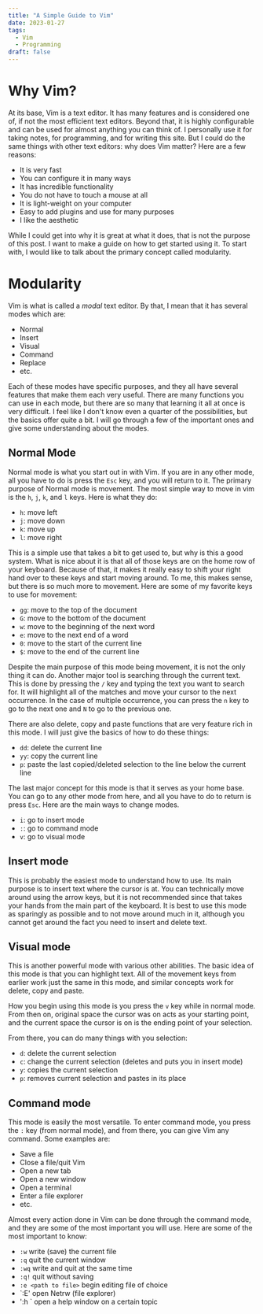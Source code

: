 ```yaml
---
title: "A Simple Guide to Vim"
date: 2023-01-27
tags:
  - Vim
  - Programming
draft: false
---
```


# Why Vim?

At its base, Vim is a text editor. 
It has many features and is considered one of, if not the most efficient text editors.
Beyond that, it is highly configurable and can be used for almost anything you can think of.
I personally use it for taking notes, for programming, and for writing this site.
But I could do the same things with other text editors: why does Vim matter?
Here are a few reasons:
- It is very fast
- You can configure it in many ways
- It has incredible functionality
- You do not have to touch a mouse at all
- It is light-weight on your computer
- Easy to add plugins and use for many purposes
- I like the aesthetic

While I could get into why it is great at what it does,
that is not the purpose of this post.
I want to make a guide on how to get started using it.
To start with, I would like to talk about the primary concept called modularity.


# Modularity

Vim is what is called a _modal_ text editor. By that, I mean that it has several modes which are:
- Normal
- Insert
- Visual
- Command
- Replace
- etc.

Each of these modes have specific purposes,
and they all have several features that make them each very useful.
There are many functions you can use in each mode,
but there are so many that learning it all at once is very difficult.
I feel like I don't know even a quarter of the possibilities,
but the basics offer quite a bit.
I will go through a few of the important ones and give some understanding about the modes.

## Normal Mode

Normal mode is what you start out in with Vim.
If you are in any other mode, all you have to do is press the `Esc` key, and you will return to it.
The primary purpose of Normal mode is movement.
The most simple way to move in vim is the `h`, `j`, `k`, and `l` keys.
Here is what they do:
- `h`: move left
- `j`: move down
- `k`: move up
- `l`: move right

This is a simple use that takes a bit to get used to, but why is this a good system.
What is nice about it is that all of those keys are on the home row of your keyboard.
Because of that, it makes it really easy to shift your right hand over to these keys and start moving around.
To me, this makes sense, but there is so much more to movement.
Here are some of my favorite keys to use for movement:
- `gg`: move to the top of the document
- `G`: move to the bottom of the document
- `w`: move to the beginning of the next word
- `e`: move to the next end of a word
- `0`: move to the start of the current line
- `$`: move to the end of the current line

Despite the main purpose of this mode being movement,
it is not the only thing it can do.
Another major tool is searching through the current text.
This is done by pressing the `/` key and typing the text you want to search for.
It will highlight all of the matches and move your cursor to the next occurrence.
In the case of multiple occurrence,
you can press the `n` key to go to the next one and `N` to go to the previous one.

There are also delete, copy and paste functions that are very feature rich in this mode.
I will just give the basics of how to do these things:
- `dd`: delete the current line
- `yy`: copy the current line
- `p`: paste the last copied/deleted selection to the line below the current line

The last major concept for this mode is that it serves as your home base.
You can go to any other mode from here, and all you have to do to return is press `Esc`.
Here are the main ways to change modes.
- `i`: go to insert mode
- `:`: go to command mode
- `v`: go to visual mode

## Insert mode

This is probably the easiest mode to understand how to use.
Its main purpose is to insert text where the cursor is at.
You can technically move around using the arrow keys, 
but it is not recommended since that takes your hands from the main part of the keyboard.
It is best to use this mode as sparingly as possible and to not move around much in it, 
although you cannot get around the fact you need to insert and delete text.

## Visual mode

This is another powerful mode with various other abilities.
The basic idea of this mode is that you can highlight text.
All of the movement keys from earlier work just the same in this mode,
and similar concepts work for delete, copy and paste.

How you begin using this mode is you press the `v` key while in normal mode.
From then on, original space the cursor was on acts as your starting point,
and the current space the cursor is on is the ending point of your selection.

From there, you can do many things with you selection:
- `d`: delete the current selection
- `c`: change the current selection (deletes and puts you in insert mode)
- `y`: copies the current selection
- `p`: removes current selection and pastes in its place

## Command mode

This mode is easily the most versatile.
To enter command mode, you press the `:` key (from normal mode),
and from there, you can give Vim any command.
Some examples are:
- Save a file
- Close a file/quit Vim
- Open a new tab
- Open a new window
- Open a terminal
- Enter a file explorer
- etc.

Almost every action done in Vim can be done through the command mode,
and they are some of the most important you will use.
Here are some of the most important to know:
- `:w` write (save) the current file
- `:q` quit the current window
- `:wq` write and quit at the same time
- `:q!` quit without saving
- `:e <path to file>` begin editing file of choice
- `:E' open Netrw (file explorer)
- ':h <topic>` open a help window on a certain topic
